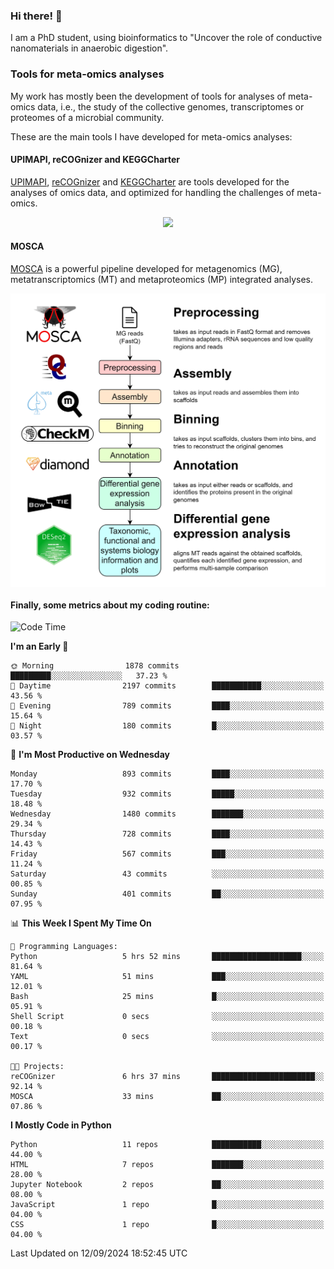 ### Hi there! 👋

I am a PhD student, using bioinformatics to "Uncover the role of conductive nanomaterials in anaerobic digestion".

### Tools for meta-omics analyses

My work has mostly been the development of tools for analyses of meta-omics data, i.e., the study of the collective genomes, transcriptomes or proteomes of a microbial community.

These are the main tools I have developed for meta-omics analyses:

#### UPIMAPI, reCOGnizer and KEGGCharter

[UPIMAPI](https://github.com/iquasere/UPIMAPI), [reCOGnizer](https://github.com/iquasere/reCOGnizer) and [KEGGCharter](https://github.com/iquasere/KEGGCharter) are tools developed for the analyses of omics data, and optimized for handling the challenges of meta-omics.

<p align="center">
    <img src="assets/annotation_paper.png">
</p>

#### MOSCA

[MOSCA](https://github.com/iquasere/MOSCA) is a powerful pipeline developed for metagenomics (MG), metatranscriptomics (MT) and metaproteomics (MP) integrated analyses.

<p align="center">
    <img src="assets/mosca_workflow.png" align="center" width="700">
</p>


#### Finally, some metrics about my coding routine:

<!--START_SECTION:waka-->
![Code Time](http://img.shields.io/badge/Code%20Time-858%20hrs%2046%20mins-blue)

**I'm an Early 🐤** 

```text
🌞 Morning                1878 commits        █████████░░░░░░░░░░░░░░░░   37.23 % 
🌆 Daytime                2197 commits        ███████████░░░░░░░░░░░░░░   43.56 % 
🌃 Evening                789 commits         ████░░░░░░░░░░░░░░░░░░░░░   15.64 % 
🌙 Night                  180 commits         █░░░░░░░░░░░░░░░░░░░░░░░░   03.57 % 
```
📅 **I'm Most Productive on Wednesday** 

```text
Monday                   893 commits         ████░░░░░░░░░░░░░░░░░░░░░   17.70 % 
Tuesday                  932 commits         █████░░░░░░░░░░░░░░░░░░░░   18.48 % 
Wednesday                1480 commits        ███████░░░░░░░░░░░░░░░░░░   29.34 % 
Thursday                 728 commits         ████░░░░░░░░░░░░░░░░░░░░░   14.43 % 
Friday                   567 commits         ███░░░░░░░░░░░░░░░░░░░░░░   11.24 % 
Saturday                 43 commits          ░░░░░░░░░░░░░░░░░░░░░░░░░   00.85 % 
Sunday                   401 commits         ██░░░░░░░░░░░░░░░░░░░░░░░   07.95 % 
```


📊 **This Week I Spent My Time On** 

```text
💬 Programming Languages: 
Python                   5 hrs 52 mins       ████████████████████░░░░░   81.64 % 
YAML                     51 mins             ███░░░░░░░░░░░░░░░░░░░░░░   12.01 % 
Bash                     25 mins             █░░░░░░░░░░░░░░░░░░░░░░░░   05.91 % 
Shell Script             0 secs              ░░░░░░░░░░░░░░░░░░░░░░░░░   00.18 % 
Text                     0 secs              ░░░░░░░░░░░░░░░░░░░░░░░░░   00.17 % 

🐱‍💻 Projects: 
reCOGnizer               6 hrs 37 mins       ███████████████████████░░   92.14 % 
MOSCA                    33 mins             ██░░░░░░░░░░░░░░░░░░░░░░░   07.86 % 
```

**I Mostly Code in Python** 

```text
Python                   11 repos            ███████████░░░░░░░░░░░░░░   44.00 % 
HTML                     7 repos             ███████░░░░░░░░░░░░░░░░░░   28.00 % 
Jupyter Notebook         2 repos             ██░░░░░░░░░░░░░░░░░░░░░░░   08.00 % 
JavaScript               1 repo              █░░░░░░░░░░░░░░░░░░░░░░░░   04.00 % 
CSS                      1 repo              █░░░░░░░░░░░░░░░░░░░░░░░░   04.00 % 
```




 Last Updated on 12/09/2024 18:52:45 UTC
<!--END_SECTION:waka-->
